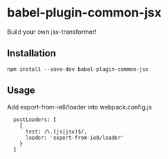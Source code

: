 # babel-plugin-common-jsx
Build your own jsx-transformer!

## Installation
```
npm install --save-dev babel-plugin-common-jsx
```

## Usage
Add export-from-ie8/loader into webpack.config.js
```
  postLoaders: [
    {
      test: /\.(js|jsx)$/,
      loader: 'export-from-ie8/loader'
    }
  ]
```

